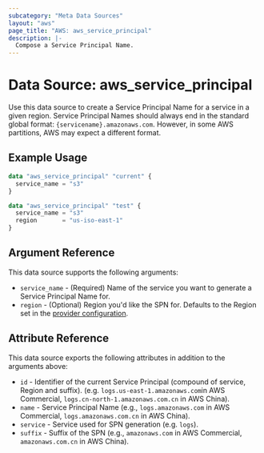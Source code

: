```yaml
---
subcategory: "Meta Data Sources"
layout: "aws"
page_title: "AWS: aws_service_principal"
description: |-
  Compose a Service Principal Name.
---
```


# Data Source: aws_service_principal

Use this data source to create a Service Principal Name for a service in a given region. Service Principal Names should always end in the standard global format: `{servicename}.amazonaws.com`. However, in some AWS partitions, AWS may expect a different format.

## Example Usage

```terraform
data "aws_service_principal" "current" {
  service_name = "s3"
}

data "aws_service_principal" "test" {
  service_name = "s3"
  region       = "us-iso-east-1"
}
```

## Argument Reference

This data source supports the following arguments:

* `service_name` - (Required) Name of the service you want to generate a Service Principal Name for.
* `region` - (Optional) Region you'd like the SPN for. Defaults to the Region set in the [provider configuration](https://registry.terraform.io/providers/hashicorp/aws/latest/docs#aws-configuration-reference).

## Attribute Reference

This data source exports the following attributes in addition to the arguments above:

* `id` - Identifier of the current Service Principal (compound of service, Region and suffix). (e.g. `logs.us-east-1.amazonaws.com`in AWS Commercial, `logs.cn-north-1.amazonaws.com.cn` in AWS China).
* `name` - Service Principal Name (e.g., `logs.amazonaws.com` in AWS Commercial, `logs.amazonaws.com.cn` in AWS China).
* `service` - Service used for SPN generation (e.g. `logs`).
* `suffix` - Suffix of the SPN (e.g., `amazonaws.com` in AWS Commercial, `amazonaws.com.cn` in AWS China).
